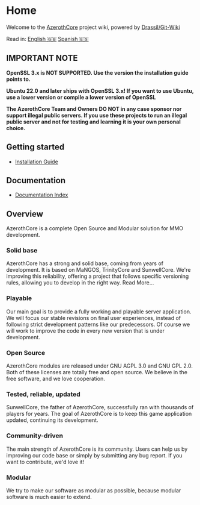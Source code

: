 # Home

Welcome to the [AzerothCore](http://www.azerothcore.org/) project wiki, powered by [Drassil/Git-Wiki](https://github.com/Drassil/git-wiki)

Read in: [English :gb:](home) [Spanish :es:](es/home)

## IMPORTANT NOTE

**OpenSSL 3.x is NOT SUPPORTED. Use the version the installation guide points to.**

**Ubuntu 22.0 and later ships with OpenSSL 3.x! If you want to use Ubuntu, use a lower version or compile a lower version of OpenSSL**

**The AzerothCore Team and Owners DO NOT in any case sponsor nor support illegal public servers. If you use these projects to run an illegal public server and not for testing and learning it is your own personal choice.**

## Getting started

- [Installation Guide](installation.md)

## Documentation

- [Documentation Index](documentation_index)

## Overview

AzerothCore is a complete Open Source and Modular solution for MMO development.

### Solid base

AzerothCore has a strong and solid base, coming from years of development. It is based on MaNGOS, TrinityCore and SunwellCore.
We're improving this reliability, offering a project that follows specific versioning rules, allowing you to develop in the right way. Read More...

### Playable
Our main goal is to provide a fully working and playable server application. We will focus our stable revisions on final user experiences, instead of following strict development patterns like our predecessors.
Of course we will work to improve the code in every new version that is under development.

### Open Source
AzerothCore modules are released under GNU AGPL 3.0 and GNU GPL 2.0. Both of these licenses are totally free and open source. We believe in the free software, and we love cooperation.

### Tested, reliable, updated
SunwellCore, the father of AzerothCore, successfully ran with thousands of players for years. The goal of AzerothCore is to keep this game application updated, continuing its development.

### Community-driven
The main strength of AzerothCore is its community. Users can help us by improving our code base or simply by submitting any bug report. If you want to contribute, we'd love it!

### Modular
We try to make our software as modular as possible, because modular software is much easier to extend.
